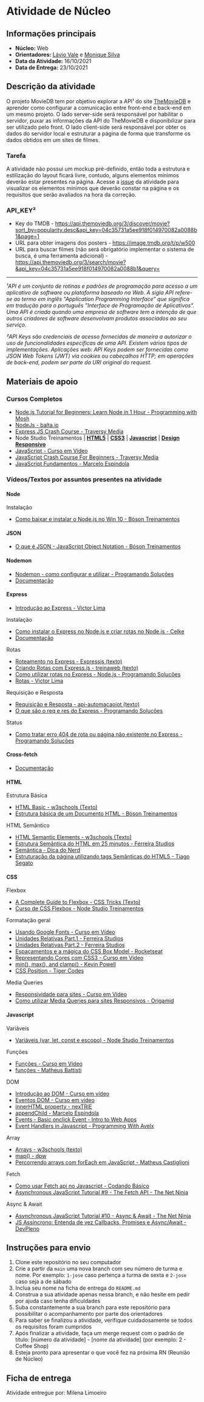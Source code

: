 # Atividade de Núcleo

## Informações principais

- **Núcleo:** Web
- **Orientadores:** [Lávio Vale](https://gitlab.com/lavio) e [Monique Silva](@moniquedsilva)
- **Data da Atividade:** 16/10/2021
- **Data de Entrega:** 23/10/2021

## Descrição da atividade

O projeto MovieDB tem por objetivo explorar a API¹ do site [TheMovieDB](https://www.themoviedb.org/) e aprender como configurar a comunicação entre front-end e back-end em um mesmo projeto. O lado server-side será responsável por habilitar o servidor, puxar as informações da API do TheMovieDB e disponibilizar para ser utilizado pelo front. O lado client-side será responsável por obter os dados do servidor local e estruturar a página de forma que transforme os dados obtidos em um sites de filmes.

### Tarefa

A atividade não possui um mockup pré-definido, então toda a estrutura e estilização do layout ficará livre, contudo, alguns elementos mínimos deverão estar presentes na página. Acesse a [issue](https://gitlab.com/InfoJrUFBA/nucleos/2021/03/web/-/issues/6) da atividade para visualizar os elementos mínimos que deverão constar na página e os requisitos que serão avaliados na hora da correção.

### API_KEY²

- Key do TMDB - https://api.themoviedb.org/3/discover/movie?sort_by=popularity.desc&api_key=04c35731a5ee918f014970082a0088b1&page=1
- URL para obter imagens dos posters - https://image.tmdb.org/t/p/w500
- URL para buscar filmes (não será obrigatório implementar o sistema de busca, é uma ferramenta adicional) - https://api.themoviedb.org/3/search/movie?&api_key=04c35731a5ee918f014970082a0088b1&query=

---

_¹API é um conjunto de rotinas e padrões de programação para acesso a um aplicativo de software ou plataforma baseado na Web. A sigla API refere-se ao termo em inglês "Application Programming Interface" que significa em tradução para o português "Interface de Programação de Aplicativos". Uma API é criada quando uma empresa de software tem a intenção de que outros criadores de software desenvolvam produtos associados ao seu serviço._

_²API Keys são credenciais de acesso fornecidas de maneira a autorizar o uso de funcionalidades específicas de uma API. Existem vários tipos de implementações. Aplicações web: API Keys podem ser fornecidas como JSON Web Tokens (JWT) via cookies ou cabeçalhos HTTP; em operações de back-end, podem ser parte da URI original do request._

## Materiais de apoio

### Cursos Completos

- [Node.js Tutorial for Beginners: Learn Node in 1 Hour - Programming with Mosh](https://youtu.be/TlB_eWDSMt4)
- [NodeJs - balta.io](https://youtube.com/playlist?list=PLHlHvK2lnJndvvycjBqQAbgEDqXxKLoqn)
- [Express JS Crash Course - Traversy Media](https://youtu.be/L72fhGm1tfE)
- Node Studio Treinamentos
  | **[HTML5](https://youtube.com/playlist?list=PLwXQLZ3FdTVGKl3iPEyEWpFoYkMUxWW5O)**
  | **[CSS3](https://youtube.com/playlist?list=PLwXQLZ3FdTVGf7GUtiOFLc_9AXO25iIzG)**
  | **[Javascript](https://youtube.com/playlist?list=PLwXQLZ3FdTVF9Y0RbsuN54XYP7D0dZIlR)**
  | **[Design Responsivo](https://youtube.com/playlist?list=PLwXQLZ3FdTVFi6oHo_K4IYDcwCU5-f1x5)**
- [JavaScript - Curso em Vídeo](https://youtube.com/playlist?list=PLntvgXM11X6pi7mW0O4ZmfUI1xDSIbmTm)
- [JavaScript Crash Course For Beginners - Traversy Media](https://youtu.be/hdI2bqOjy3c)
- [JavaScript Fundamentos - Marcelo Espíndola](https://youtube.com/playlist?list=PLkiMYncb6g-2ypEzGZ8Zo-_46-IUJC3tu)

### Vídeos/Textos por assuntos presentes na atividade

#### Node

Instalação

- [Como baixar e instalar o Node.js no Win 10 - Bóson Treinamentos](https://youtu.be/Wras1X6rBrc)

#### JSON

- [O que é JSON - JavaScript Object Notation - Bóson Treinamentos](https://youtu.be/K1f7G0JMkLU)

#### Nodemon

- [Nodemon - como configurar e utilizar - Programando Soluções](https://youtu.be/LscE7X8RcVs)
- [Documentação](https://www.npmjs.com/package/nodemon)

#### Express

- [Introdução ao Express - Victor Lima](https://youtu.be/pohvlFd0byI)

Instalação

- [Como instalar o Express no Node.js e criar rotas no Node.js - Celke](https://youtu.be/Wb4W0XvZ3h4)
- [Documentação](https://expressjs.com/pt-br/starter/installing.html)

Rotas

- [Roteamento no Express - Expressjs (texto)](https://expressjs.com/pt-br/guide/routing.html)
- [Criando Rotas com Express.js - treinaweb (texto)](https://www.treinaweb.com.br/blog/criando-rotas-com-express-js)
- [Como utilizar rotas no Express - Node.js - Programando Soluções](https://youtu.be/jM9SoTtmISc)
- [Rotas - Victor Lima](https://youtu.be/UMI7kFwmAHo)

Requisição e Resposta

- [Requisição e Resposta - api-automacaoiot (texto)](https://api-automacaoiot.readthedocs.io/pt_BR/latest/reference/request-response.html)
- [O que são o req e res do Express - Programando Soluções](https://youtu.be/ver4YbPYOqg)

Status

- [Como tratar erro 404 de rota ou página não existente no Express - Programando Soluções](https://youtu.be/icNqDrk9Ojo)

#### Cross-fetch

- [Documentação](https://www.npmjs.com/package/cross-fetch)

#### HTML

Estrutura Básica

- [HTML Basic - w3schools (Texto)](https://www.w3schools.com/html/html_basic.asp)
- [Estrutura básica de um Documento HTML - Bóson Treinamentos](https://youtu.be/hMAvQtQ97eE)

HTML Semântico

- [HTML Semantic Elements - w3schools (Texto)](https://www.w3schools.com/html/html5_semantic_elements.asp)
- [Estrutura Semântica do HTML em 25 minutos - Ferreira Studios](https://youtu.be/jEJUopJv12I)
- [Semântica - Dica do Nerd](https://youtu.be/NdAjp7X2CUI)
- [Estruturação da página utilizando tags Semânticas do HTML5 - Tiago Segato](https://youtu.be/6V3msF_YBQk)

#### CSS

Flexbox

- [A Complete Guide to Flexbox - CSS Tricks (Texto)](https://css-tricks.com/snippets/css/a-guide-to-flexbox/)
- [Curso de CSS Flexbox - Node Studio Treinamentos](https://youtube.com/playlist?list=PLwXQLZ3FdTVGjLmjwfRc0Q9TA5U-PCWp4)

Formatação geral

- [Usando Google Fonts - Curso em Vídeo](https://youtu.be/FLuQonci9wU)
- [Unidades Relativas Part.1 - Ferreira Studios](https://youtu.be/etM0JBeFbf8)
- [Unidades Relativas Part.2 - Ferreira Studios](https://youtu.be/g__c-7M9Xzk)
- [Espaçamentos e a mágica do CSS Box Model - Rocketseat](https://youtu.be/nhW70H9H4gU)
- [Representando Cores com CSS3 - Curso em Vídeo](https://youtu.be/uKjKnztS3cY)
- [min(), max(), and clamp() - Kevin Powell](https://youtu.be/U9VF-4euyRo)
- [CSS Position - Tiger Codes](https://youtu.be/zPlt84S1L0U)

Media Queries

- [Responsividade para sites - Curso em Vídeo](https://youtu.be/WcGPSeuJDJ0)
- [Como utilizar Media Queries para sites Responsivos - Origamid](https://youtu.be/AltqAPZzAqo)

#### Javascript

Variáveis

- [Variáveis (var, let, const e escopo) - Node Studio Treinamentos](https://youtu.be/GmG5FkF2Hlc)

Funções

- [Funções - Curso em Vídeo](https://youtu.be/mc3TKp2XzhI)
- [funções - Matheus Battisti](https://youtu.be/ItzRdMj1lzw)

DOM

- [Introdução ao DOM - Curso em vídeo](https://youtu.be/WWZX8RWLxIk)
- [Eventos DOM - Curso em vídeo](https://youtu.be/wWnBB-mZIvY)
- [innerHTML property - nexTRIE](https://youtu.be/DSScGM_OtME)
- [appendChild - Marcelo Espíndola](https://youtu.be/wqyVBiEPd7E)
- [Events - Basic onclick Event - Intro to Web Apps](https://youtu.be/xj0DQI7N4Go)
- [Event Handlers in Javascript - Programming With Avelx](https://youtu.be/7UstS0hsHgI)

Array

- [Arrays - w3schools (texto)](https://www.w3schools.com/js/js_arrays.asp)
- [map() - dpw](https://youtu.be/o8fdyYZDKA0)
- [Percorrendo arrays com forEach em JavaScript - Matheus Castiglioni](https://youtu.be/1YI4_JuDoTU)

Fetch

- [Como usar Fetch api no Javascript - Codando Básico](https://youtu.be/CXLsvT9mSo8)
- [Asynchronous JavaScript Tutorial #9 - The Fetch API - The Net Ninja](https://youtu.be/drK6mdA9d_M)

Async & Await

- [Asynchronous JavaScript Tutorial #10 - Async & Await - The Net Ninja ](https://youtu.be/CWjNefiE47Y)
- [JS Assíncrono: Entenda de vez Callbacks, Promises e Async/Await - DevPleno](https://youtu.be/7Bs4-rqbCQc)

## Instruções para envio

1. Clone este repositório no seu computador
2. Crie a partir da `main` uma nova branch com seu número de turma e nome. Por exemplo: `1-jose` caso pertença a turma de sexta e `2-jose` caso seja a de sábado
3. Inclua seu nome na ficha de entrega do `README.md`
4. Construa a sua atividade apenas nessa branch, e não hesite em pedir por ajuda caso tenha dificuldades
5. Suba constantemente a sua branch para este repositório para possibilitar o acompanhamento por parte dos orientadores
6. Para saber se finalizou a atividade, verifique cuidadosamente se todos os requisitos foram cumpridos
7. Após finalizar a atividade, faça um merge request com o padrão de título: [número da atividade] - [nome da atividade] (por exemplo: 2 - Coffee Shop)
8. Esteja pronto para apresentar o que você fez na próxima RN (Reunião de Núcleo)

## Ficha de entrega

Atividade entregue por: Milena Limoeiro

